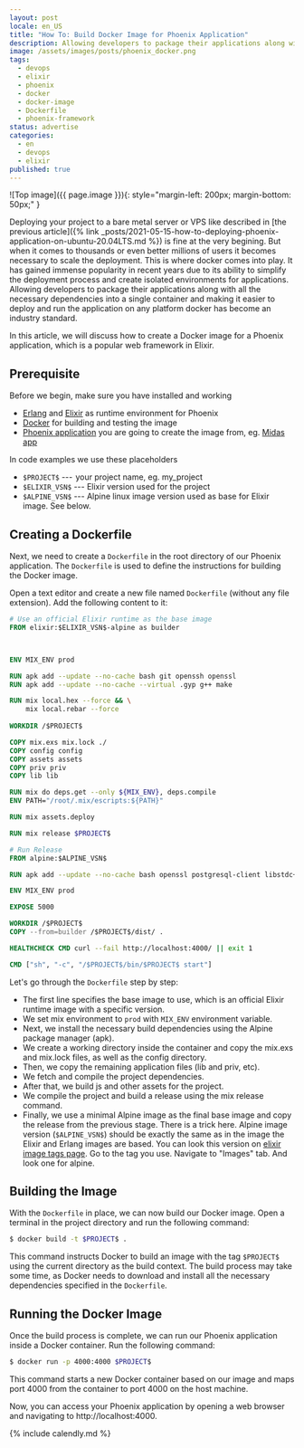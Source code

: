 ```yaml
---
layout: post
locale: en_US
title: "How To: Build Docker Image for Phoenix Application"
description: Allowing developers to package their applications along with all the necessary dependencies into a single container and making it easier to deploy and run the application on any platform docker has become an industry standard.In this article, we will discuss how to create a Docker image for a Phoenix application, which is a popular web framework in Elixir.
image: /assets/images/posts/phoenix_docker.png
tags:
  - devops
  - elixir
  - phoenix
  - docker
  - docker-image
  - Dockerfile
  - phoenix-framework
status: advertise
categories:
  - en
  - devops
  - elixir
published: true
---
```

![Top image]({{ page.image }}){: style="margin-left: 200px; margin-bottom: 50px;" }

Deploying your project to a bare metal server or VPS like described in [the previous article]({% link  _posts/2021-05-15-how-to-deploying-phoenix-application-on-ubuntu-20.04LTS.md %}) is fine at the very begining. But when it comes to thousands or even better millions of users it becomes necessary to scale the deployment. This is where docker comes into play. It has gained immense popularity in recent years due to its ability to simplify the deployment process and create isolated environments for applications. Allowing developers to package their applications along with all the necessary dependencies into a single container and making it easier to deploy and run the application on any platform docker has become an industry standard.

In this article, we will discuss how to create a Docker image for a Phoenix application, which is a popular web framework in Elixir.

## Prerequisite
Before we begin, make sure you have installed and working
- [Erlang](http://www.erlang.org) and [Elixir](http://elixir-lang.org)  as runtime environment for Phoenix
- [Docker](https://docs.docker.com/desktop/) for building and testing the image
- [Phoenix application](https://hexdocs.pm/phoenix/up_and_running.html) you are going to create the image from, eg. [Midas app](https://github.com/T0ha/midas)

In code examples we use these placeholders
- `$PROJECT$` ---  your project name, eg. my_project
- `$ELIXIR_VSN$` --- Elixir version used for the project
- `$ALPINE_VSN$` --- Alpine linux image version used as base for Elixir image. See below.

## Creating a Dockerfile
Next, we need to create a `Dockerfile` in the root directory of our Phoenix application. The `Dockerfile` is used to define the instructions for building the Docker image.

Open a text editor and create a new file named `Dockerfile` (without any file extension). Add the following content to it:

```dockerfile
# Use an official Elixir runtime as the base image
FROM elixir:$ELIXIR_VSN$-alpine as builder



ENV MIX_ENV prod

RUN apk add --update --no-cache bash git openssh openssl
RUN apk add --update --no-cache --virtual .gyp g++ make

RUN mix local.hex --force && \
    mix local.rebar --force
    
WORKDIR /$PROJECT$

COPY mix.exs mix.lock ./
COPY config config
COPY assets assets
COPY priv priv
COPY lib lib

RUN mix do deps.get --only ${MIX_ENV}, deps.compile
ENV PATH="/root/.mix/escripts:${PATH}"

RUN mix assets.deploy

RUN mix release $PROJECT$

# Run Release
FROM alpine:$ALPINE_VSN$

RUN apk add --update --no-cache bash openssl postgresql-client libstdc++

ENV MIX_ENV prod

EXPOSE 5000

WORKDIR /$PROJECT$
COPY --from=builder /$PROJECT$/dist/ .

HEALTHCHECK CMD curl --fail http://localhost:4000/ || exit 1

CMD ["sh", "-c", "/$PROJECT$/bin/$PROJECT$ start"]

```

Let's go through the `Dockerfile` step by step:
- The first line specifies the base image to use, which is an official Elixir runtime image with a specific version.
- We set mix environment to `prod` with `MIX_ENV` environment variable.
- Next, we install the necessary build dependencies using the Alpine package manager (apk).
- We create a working directory inside the container and copy the mix.exs and mix.lock files, as well as the config directory.
- Then, we copy the remaining application files (lib and priv, etc).
- We fetch and compile the project dependencies.
- After that, we build js and other assets for the project.
- We compile the project and build a release using the mix release command.
- Finally, we use a minimal Alpine image as the final base image and copy the release from the previous stage. There is a trick here. Alpine image version (`$ALPINE_VSN$`) should be exactly the same as in the image the Elixir and Erlang images are based. You can look this version on [elixir image tags page](https://hub.docker.com/_/elixir/tags). Go to the tag you use. Navigate to "Images" tab. And look one for alpine.

## Building the Image
With the `Dockerfile` in place, we can now build our Docker image. Open a terminal in the project directory and run the following command:

```bash
$ docker build -t $PROJECT$ .
```

This command instructs Docker to build an image with the tag `$PROJECT$` using the current directory as the build context.
The build process may take some time, as Docker needs to download and install all the necessary dependencies specified in the `Dockerfile`.
## Running the Docker Image
Once the build process is complete, we can run our Phoenix application inside a Docker container. Run the following command:

```bash
$ docker run -p 4000:4000 $PROJECT$
```

This command starts a new Docker container based on our image and maps port 4000 from the container to port 4000 on the host machine.

Now, you can access your Phoenix application by opening a web browser and navigating to http://localhost:4000.

{% include calendly.md %}